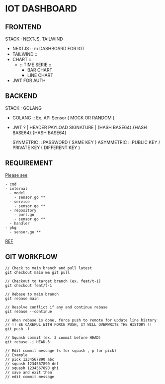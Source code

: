 # IOT DASHBOARD

## FRONTEND

STACK : NEXTJS, TAILWIND

- NEXTJS :: ทำ DASHBOARD FOR IOT
- TAILWIND ::
- CHART ::
  - :: TIME SERIE ::
    - BAR CHART
    - LINE CHART
- JWT FOR AUTH

## BACKEND

STACK : GOLANG

- GOLANG :: Ex. API Sensor ( MOCK OR RANDOM )

- JWT ?
  | HEADER PAYLOAD SIGNATURE
  | {HASH BASE64}.{HASH BASE64}.{HASH BASE64}

  SYNMETRIC :: PASSWORD ( SAME KEY )
  ASYMMETRIC :: PUBLIC KEY / PRIVATE KEY ( DIFFERENT KEY )

## REQUIREMENT

[Please see](./docs/requirement.md)

```text
- cmd
- internal
  - model
    - sensor.go **
  - service
    - sensor.go **
  - repository
    - port.go 
    - sensor.go **
  - handler
- pkg
  - sensor.go **
```

[REF](https://github1s.com/labasubagia/realworld-backend)

## GIT WORKFLOW

```text
// Check to main branch and pull latest
git checkout main && git pull

// Checkout to target branch (ex. feat/t-1)
git checkout feat/t-1

// Rebase to main branch
git rebase main

// Resolve conflict if any and continue rebase
git rebase --continue

// When rebase is done, force push to remote for update line history
// !! BE CAREFUL WITH FORCE PUSH, IT WILL OVERWRITE THE HISTORY !!
git push -f

// Squash commit (ex. 3 commit before HEAD)
git rebase -i HEAD~3

// Edit commit message (s for squash , p for pick)
// Example
// pick 1234567890 abc
// squash 1234567890 def
// squash 1234567890 ghi
// save and exit then
// edit commit message

```
